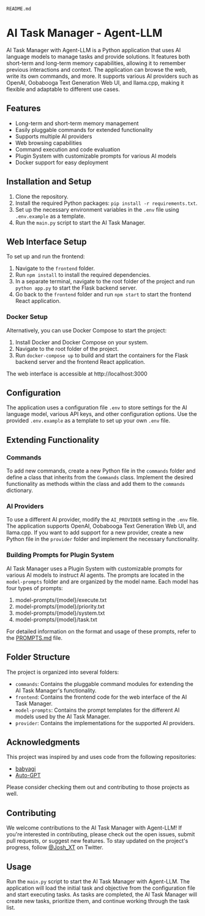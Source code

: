 `README.md`
# AI Task Manager - Agent-LLM

AI Task Manager with Agent-LLM is a Python application that uses AI language models to manage tasks and provide solutions. It features both short-term and long-term memory capabilities, allowing it to remember previous interactions and context. The application can browse the web, write its own commands, and more. It supports various AI providers such as OpenAI, Oobabooga Text Generation Web UI, and llama.cpp, making it flexible and adaptable to different use cases.

## Features

- Long-term and short-term memory management
- Easily pluggable commands for extended functionality
- Supports multiple AI providers
- Web browsing capabilities
- Command execution and code evaluation
- Plugin System with customizable prompts for various AI models
- Docker support for easy deployment

## Installation and Setup

1. Clone the repository.
2. Install the required Python packages: `pip install -r requirements.txt`.
3. Set up the necessary environment variables in the `.env` file using `.env.example` as a template.
4. Run the `main.py` script to start the AI Task Manager.

## Web Interface Setup

To set up and run the frontend:

1. Navigate to the `frontend` folder.
2. Run `npm install` to install the required dependencies.
3. In a separate terminal, navigate to the root folder of the project and run `python app.py` to start the Flask backend server.
4. Go back to the `frontend` folder and run `npm start` to start the frontend React application.

### Docker Setup

Alternatively, you can use Docker Compose to start the project:

1. Install Docker and Docker Compose on your system.
2. Navigate to the root folder of the project.
3. Run `docker-compose up` to build and start the containers for the Flask backend server and the frontend React application.

The web interface is accessible at http://localhost:3000


## Configuration

The application uses a configuration file `.env` to store settings for the AI language model, various API keys, and other configuration options. Use the provided `.env.example` as a template to set up your own `.env` file.

## Extending Functionality

### Commands

To add new commands, create a new Python file in the `commands` folder and define a class that inherits from the `Commands` class. Implement the desired functionality as methods within the class and add them to the `commands` dictionary.

### AI Providers

To use a different AI provider, modify the `AI_PROVIDER` setting in the `.env` file. The application supports OpenAI, Oobabooga Text Generation Web UI, and llama.cpp. If you want to add support for a new provider, create a new Python file in the `provider` folder and implement the necessary functionality.

### Building Prompts for Plugin System

AI Task Manager uses a Plugin System with customizable prompts for various AI models to instruct AI agents. The prompts are located in the `model-prompts` folder and are organized by the model name. Each model has four types of prompts:

1. model-prompts/{model}/execute.txt
2. model-prompts/{model}/priority.txt
3. model-prompts/{model}/system.txt
4. model-prompts/{model}/task.txt

For detailed information on the format and usage of these prompts, refer to the [PROMPTS.md](PROMPTS.md) file.

## Folder Structure

The project is organized into several folders:

- `commands`: Contains the pluggable command modules for extending the AI Task Manager's functionality.
- `frontend`: Contains the frontend code for the web interface of the AI Task Manager.
- `model-prompts`: Contains the prompt templates for the different AI models used by the AI Task Manager.
- `provider`: Contains the implementations for the supported AI providers.

## Acknowledgments

This project was inspired by and uses code from the following repositories:

- [babyagi](https://github.com/yoheinakajima/babyagi)
- [Auto-GPT](https://github.com/Significant-Gravitas/Auto-GPT)

Please consider checking them out and contributing to those projects as well.

## Contributing

We welcome contributions to the AI Task Manager with Agent-LLM! If you're interested in contributing, please check out the open issues, submit pull requests, or suggest new features. To stay updated on the project's progress, follow [@Josh_XT](https://twitter.com/Josh_XT) on Twitter.

## Usage

Run the `main.py` script to start the AI Task Manager with Agent-LLM. The application will load the initial task and objective from the configuration file and start executing tasks. As tasks are completed, the AI Task Manager will create new tasks, prioritize them, and continue working through the task list.